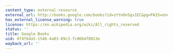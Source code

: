 ```yaml
---
content_type: external-resource
external_url: http://books.google.com/books?id=ztYnOnSgs1EC&pg=PA15=onepage
has_external_license_warning: true
license: https://en.wikipedia.org/wiki/All_rights_reserved
status: ''
title: Google Books
uid: 0f4f6da5-1546-4a03-89c3-fc0664f8013e
wayback_url: ''
---
```

